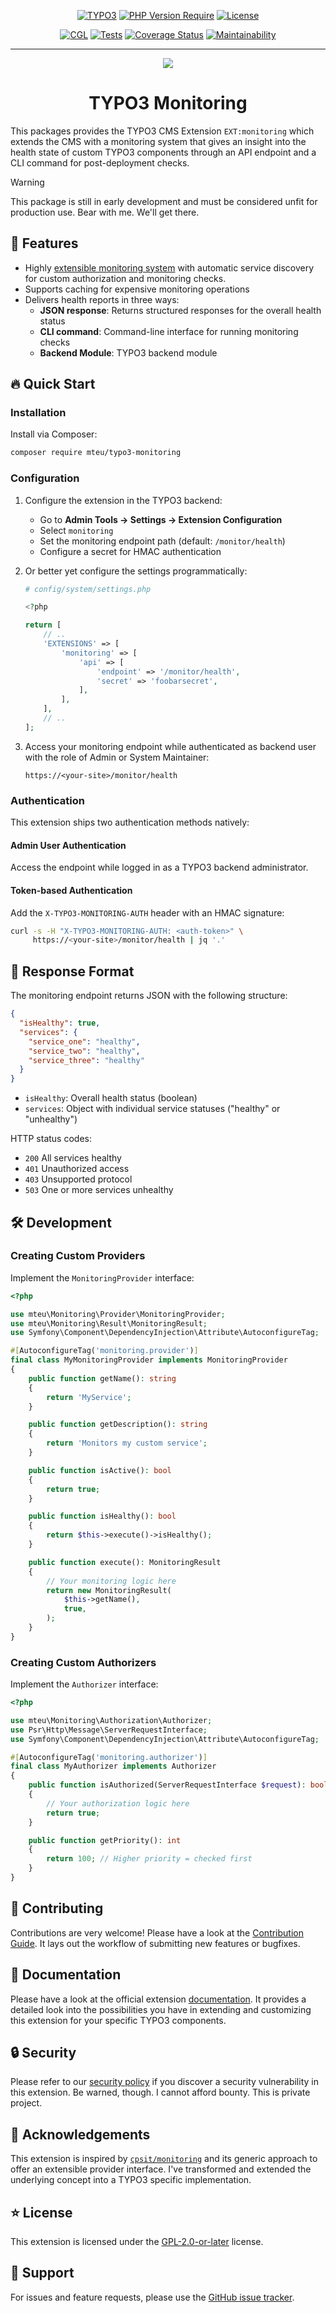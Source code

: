 <div align="center">

[![TYPO3](https://img.shields.io/badge/TYPO3-13.4+-orange.svg)](https://typo3.org)
[![PHP Version Require](https://poser.pugx.org/mteu/typo3-monitoring/require/php)](https://packagist.org/packages/mteu/typo3-monitoring)
[![License](https://img.shields.io/badge/license-GPL--2.0--or--later-blue.svg)](LICENSE)

[![CGL](https://github.com/mteu/typo3-monitoring/actions/workflows/cgl.yaml/badge.svg)](https://github.com/mteu/typo3-monitoring/actions/workflows/cgl.yaml)
[![Tests](https://github.com/mteu/typo3-monitoring/actions/workflows/tests.yaml/badge.svg?branch=main)](https://github.com/mteu/typo3-monitoring/actions/workflows/tests.yaml)
[![Coverage Status](https://coveralls.io/repos/github/mteu/typo3-monitoring/badge.svg?branch=main)](https://coveralls.io/github/mteu/typo3-monitoring?branch=main)
[![Maintainability](https://api.codeclimate.com/v1/badges/edd606b0c4de053a2762/maintainability)](https://codeclimate.com/github/mteu/typo3-monitoring/maintainability)

<hr />

![](Resources/Public/Icons/Extension.svg)
# TYPO3 Monitoring
</div>

This packages provides the TYPO3 CMS Extension `EXT:monitoring` which extends the CMS with a monitoring system that
gives an insight into the health state of custom TYPO3 components through an API endpoint and a CLI command for
post-deployment checks.

> [!WARNING]
> This package is still in early development and must be considered unfit for production use. Bear with me.
> We'll get there.

## 🚀 Features

- Highly [extensible monitoring system](Documentation/architecture.md) with automatic service discovery for custom
  authorization and monitoring checks.
- Supports caching for expensive monitoring operations
- Delivers health reports in three ways:
  - **JSON response**: Returns structured responses for the overall health status
  - **CLI command**: Command-line interface for running monitoring checks
  - **Backend Module**: TYPO3 backend module


## 🔥 Quick Start

### Installation

Install via Composer:

```bash
composer require mteu/typo3-monitoring
```

### Configuration

1. Configure the extension in the TYPO3 backend:
   - Go to **Admin Tools → Settings → Extension Configuration**
   - Select `monitoring`
   - Set the monitoring endpoint path (default: `/monitor/health`)
   - Configure a secret for HMAC authentication

2. Or better yet configure the settings programmatically:
    ```php
    # config/system/settings.php

    <?php

    return [
        // ..
        'EXTENSIONS' => [
            'monitoring' => [
                'api' => [
                    'endpoint' => '/monitor/health',
                    'secret' => 'foobarsecret',
                ],
            ],
        ],
        // ..
   ];
    ```

3. Access your monitoring endpoint while authenticated as backend user with the role of Admin or System Maintainer:
   ```
   https://<your-site>/monitor/health
   ```

### Authentication

This extension ships two authentication methods natively:

#### Admin User Authentication
Access the endpoint while logged in as a TYPO3 backend administrator.

#### Token-based Authentication
Add the `X-TYPO3-MONITORING-AUTH` header with an HMAC signature:

```bash
curl -s -H "X-TYPO3-MONITORING-AUTH: <auth-token>" \
     https://<your-site>/monitor/health | jq '.'
```

## 📝 Response Format

The monitoring endpoint returns JSON with the following structure:

```json
{
  "isHealthy": true,
  "services": {
    "service_one": "healthy",
    "service_two": "healthy",
    "service_three": "healthy"
  }
}
```

- `isHealthy`: Overall health status (boolean)
- `services`: Object with individual service statuses ("healthy" or "unhealthy")

HTTP status codes:
- `200` All services healthy
- `401` Unauthorized access
- `403` Unsupported protocol
- `503` One or more services unhealthy

## 🛠️ Development

### Creating Custom Providers

Implement the `MonitoringProvider` interface:

```php
<?php

use mteu\Monitoring\Provider\MonitoringProvider;
use mteu\Monitoring\Result\MonitoringResult;
use Symfony\Component\DependencyInjection\Attribute\AutoconfigureTag;

#[AutoconfigureTag('monitoring.provider')]
final class MyMonitoringProvider implements MonitoringProvider
{
    public function getName(): string
    {
        return 'MyService';
    }

    public function getDescription(): string
    {
        return 'Monitors my custom service';
    }

    public function isActive(): bool
    {
        return true;
    }

    public function isHealthy(): bool
    {
        return $this->execute()->isHealthy();
    }

    public function execute(): MonitoringResult
    {
        // Your monitoring logic here
        return new MonitoringResult(
            $this->getName(),
            true,
        );
    }
}
```

### Creating Custom Authorizers

Implement the `Authorizer` interface:

```php
<?php

use mteu\Monitoring\Authorization\Authorizer;
use Psr\Http\Message\ServerRequestInterface;
use Symfony\Component\DependencyInjection\Attribute\AutoconfigureTag;

#[AutoconfigureTag('monitoring.authorizer')]
final class MyAuthorizer implements Authorizer
{
    public function isAuthorized(ServerRequestInterface $request): bool
    {
        // Your authorization logic here
        return true;
    }

    public function getPriority(): int
    {
        return 100; // Higher priority = checked first
    }
}
```

## 🤝 Contributing
Contributions are very welcome! Please have a look at the [Contribution Guide](CONTRIBUTING.md). It lays out the
workflow of submitting new features or bugfixes.

## 📙 Documentation
Please have a look at the official extension [documentation](Documentation/index.md). It provides a detailed look into
the possibilities you have in extending and customizing this extension for your specific TYPO3 components.

## 🔒 Security
Please refer to our [security policy](SECURITY.md) if you discover a security vulnerability in
this extension. Be warned, though. I cannot afford bounty. This is private project.

## 💛 Acknowledgements
This extension is inspired by [`cpsit/monitoring`](https://github.com/CPS-IT/monitoring) and its generic approach to offer an extensible provider
interface. I've transformed and extended the underlying concept into a TYPO3 specific implementation.

## ⭐ License
This extension is licensed under the [GPL-2.0-or-later](LICENSE.md) license.

## 💬 Support
For issues and feature requests, please use the [GitHub issue tracker](https://github.com/mteu/typo3-monitoring/issues).
